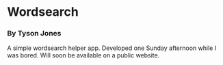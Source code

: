 # Wordsearch
### By Tyson Jones


A simple wordsearch helper app. Developed one Sunday afternoon while I was bored. Will soon be available on a public website.